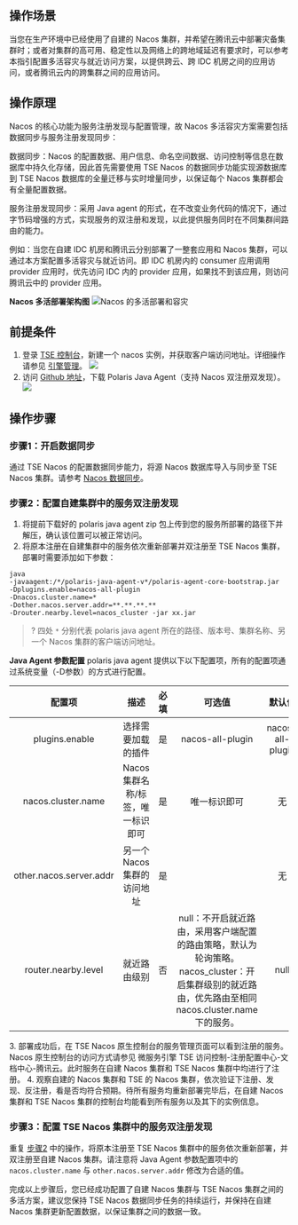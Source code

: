 

## 操作场景
当您在生产环境中已经使用了自建的 Nacos 集群，并希望在腾讯云中部署灾备集群时；或者对集群的高可用、稳定性以及网络上的跨地域延迟有要求时，可以参考本指引配置多活容灾与就近访问方案，以提供跨云、跨 IDC 机房之间的应用访问，或者腾讯云内的跨集群之间的应用访问。

## 操作原理
Nacos 的核心功能为服务注册发现与配置管理，故 Nacos 多活容灾方案需要包括数据同步与服务注册发现同步：

数据同步：Nacos 的配置数据、用户信息、命名空间数据、访问控制等信息在数据库中持久化存储，因此首先需要使用 TSE Nacos 的数据同步功能实现源数据库到 TSE Nacos 数据库的全量迁移与实时增量同步，以保证每个 Nacos 集群都会有全量配置数据。

服务注册发现同步：采用 Java agent 的形式，在不改变业务代码的情况下，通过字节码增强的方式，实现服务的双注册和发现，以此提供服务同时在不同集群间路由的能力。

例如：当您在自建 IDC 机房和腾讯云分别部署了一整套应用和 Nacos 集群，可以通过本方案配置多活容灾与就近访问。即 IDC 机房内的 consumer 应用调用 provider 应用时，优先访问 IDC 内的 provider 应用，如果找不到该应用，则访问腾讯云中的 provider 应用。

**Nacos 多活部署架构图**
![Nacos 的多活部署和容灾](https://qcloudimg.tencent-cloud.cn/raw/8664ffc1a2bb01c813ceef59fd22f680.png)


## 前提条件
1. 登录 [TSE 控制台](https://console.cloud.tencent.com/tse)，新建一个 nacos 实例，并获取客户端访问地址。详细操作请参见 [引擎管理](https://cloud.tencent.com/document/product/1364/63997)。
![](https://qcloudimg.tencent-cloud.cn/raw/343ea18a5103e2a7529e1dcc74426d67.png)
2. 访问 [Github 地址](https://github.com/polarismesh/polaris-java-agent/releases)，下载 Polaris Java Agent（支持 Nacos 双注册双发现）。
![](https://qcloudimg.tencent-cloud.cn/raw/53bb8ef2c64e23114e0b86d1c5eb2f35.png)

## 操作步骤
### 步骤1：开启数据同步
通过 TSE Nacos 的配置数据同步能力，将源 Nacos 数据库导入与同步至 TSE Nacos 集群。请参考 [Nacos 数据同步](https://cloud.tencent.com/document/product/1364/84650)。

[](id:step2)
### 步骤2：配置自建集群中的服务双注册发现
1. 将提前下载好的 polaris java agent zip 包上传到您的服务所部署的路径下并解压，确认该位置可以被正常访问。
2. 将原本注册在自建集群中的服务依次重新部署并双注册至 TSE Nacos 集群，部署时需要添加如下参数：
```
java   
-javaagent:/*/polaris-java-agent-v*/polaris-agent-core-bootstrap.jar   
-Dplugins.enable=nacos-all-plugin   
-Dnacos.cluster.name=*   
-Dother.nacos.server.addr=**.**.**.**   
-Drouter.nearby.level=nacos_cluster -jar xx.jar
```
>? 四处 `*` 分别代表 polaris java agent 所在的路径、版本号、集群名称、另一个 Nacos 集群的客户端访问地址。
>
**Java Agent 参数配置**
polaris java agent 提供以下以下配置项，所有的配置项通过系统变量（-D参数）的方式进行配置。
<table>
<thead>
<tr>
<th align="center">配置项</th>
<th align="center">描述</th>
<th align="center">必填</th>
<th align="center">可选值</th>
<th align="center">默认值</th>
</tr>
</thead>
<tbody><tr>
<td align="center">plugins.enable</td>
<td align="center">选择需要加载的插件</td>
<td align="center">是</td>
<td align="center">nacos-all-plugin</td>
<td align="center">nacos-all-plugin</td>
</tr>
<tr>
<td align="center">nacos.cluster.name</td>
<td align="center">Nacos 集群名称/标签，唯一标识即可</td>
<td align="center">是</td>
<td align="center">唯一标识即可</td>
<td align="center">无</td>
</tr>
<tr>
<td align="center">other.nacos.server.addr</td>
<td align="center">另一个 Nacos 集群的访问地址</td>
<td align="center">是</td>
<td align="center"></td>
<td align="center">无</td>
</tr>
<tr>
<td align="center">router.nearby.level</td>
<td align="center">就近路由级别</td>
<td align="center">否</td>
<td align="center">null：不开启就近路由，采用客户端配置的路由策略，默认为轮询策略。<br>nacos_cluster：开启集群级别的就近路由，优先路由至相同 nacos.cluster.name 下的服务。</td>
<td align="center">null</td>
</tr>
</tbody></table>
3. 部署成功后，在 TSE Nacos 原生控制台的服务管理页面可以看到注册的服务。Nacos 原生控制台的访问方式请参见 微服务引擎 TSE 访问控制-注册配置中心-文档中心-腾讯云。此时服务在自建 Nacos 集群和 TSE Nacos 集群中均进行了注册。
4. 观察自建的 Nacos 集群和 TSE 的 Nacos 集群，依次验证下注册、发现、反注册，看是否均符合预期。待所有服务均重新部署完毕后，在自建 Nacos 集群和 TSE Nacos 集群的控制台均能看到所有服务以及其下的实例信息。

### 步骤3：配置 TSE Nacos 集群中的服务双注册发现
重复 [步骤2](#step2) 中的操作，将原本注册至 TSE Nacos 集群中的服务依次重新部署，并双注册至自建 Nacos 集群。请注意将 Java Agent 参数配置项中的 `nacos.cluster.name` 与 `other.nacos.server.addr` 修改为合适的值。

完成以上步骤后，您已经成功配置了自建 Nacos 集群与 TSE Nacos 集群之间的多活方案，建议您保持 TSE Nacos 数据同步任务的持续运行，并保持在自建 Nacos 集群更新配置数据，以保证集群之间的数据一致。

